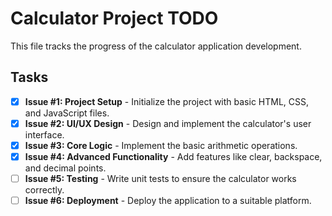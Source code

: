 # Calculator Project TODO

This file tracks the progress of the calculator application development.

## Tasks

- [x] **Issue #1: Project Setup** - Initialize the project with basic HTML, CSS, and JavaScript files.
- [x] **Issue #2: UI/UX Design** - Design and implement the calculator's user interface.
- [x] **Issue #3: Core Logic** - Implement the basic arithmetic operations.
- [x] **Issue #4: Advanced Functionality** - Add features like clear, backspace, and decimal points.
- [ ] **Issue #5: Testing** - Write unit tests to ensure the calculator works correctly.
- [ ] **Issue #6: Deployment** - Deploy the application to a suitable platform.
